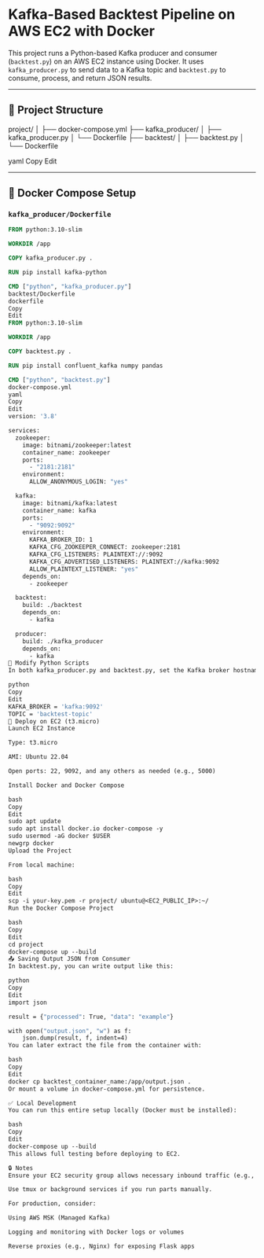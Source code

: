 # Kafka-Based Backtest Pipeline on AWS EC2 with Docker

This project runs a Python-based Kafka producer and consumer (`backtest.py`) on an AWS EC2 instance using Docker. It uses `kafka_producer.py` to send data to a Kafka topic and `backtest.py` to consume, process, and return JSON results.

---

## 📁 Project Structure

project/
│
├── docker-compose.yml
├── kafka_producer/
│ ├── kafka_producer.py
│ └── Dockerfile
├── backtest/
│ ├── backtest.py
│ └── Dockerfile

yaml
Copy
Edit

---

## 🐳 Docker Compose Setup

### `kafka_producer/Dockerfile`

```dockerfile
FROM python:3.10-slim

WORKDIR /app

COPY kafka_producer.py .

RUN pip install kafka-python

CMD ["python", "kafka_producer.py"]
backtest/Dockerfile
dockerfile
Copy
Edit
FROM python:3.10-slim

WORKDIR /app

COPY backtest.py .

RUN pip install confluent_kafka numpy pandas 

CMD ["python", "backtest.py"]
docker-compose.yml
yaml
Copy
Edit
version: '3.8'

services:
  zookeeper:
    image: bitnami/zookeeper:latest
    container_name: zookeeper
    ports:
      - "2181:2181"
    environment:
      ALLOW_ANONYMOUS_LOGIN: "yes"

  kafka:
    image: bitnami/kafka:latest
    container_name: kafka
    ports:
      - "9092:9092"
    environment:
      KAFKA_BROKER_ID: 1
      KAFKA_CFG_ZOOKEEPER_CONNECT: zookeeper:2181
      KAFKA_CFG_LISTENERS: PLAINTEXT://:9092
      KAFKA_CFG_ADVERTISED_LISTENERS: PLAINTEXT://kafka:9092
      ALLOW_PLAINTEXT_LISTENER: "yes"
    depends_on:
      - zookeeper

  backtest:
    build: ./backtest
    depends_on:
      - kafka

  producer:
    build: ./kafka_producer
    depends_on:
      - kafka
🔧 Modify Python Scripts
In both kafka_producer.py and backtest.py, set the Kafka broker hostname to Docker's service name:

python
Copy
Edit
KAFKA_BROKER = 'kafka:9092'
TOPIC = 'backtest-topic'
🚀 Deploy on EC2 (t3.micro)
Launch EC2 Instance

Type: t3.micro

AMI: Ubuntu 22.04

Open ports: 22, 9092, and any others as needed (e.g., 5000)

Install Docker and Docker Compose

bash
Copy
Edit
sudo apt update
sudo apt install docker.io docker-compose -y
sudo usermod -aG docker $USER
newgrp docker
Upload the Project

From local machine:

bash
Copy
Edit
scp -i your-key.pem -r project/ ubuntu@<EC2_PUBLIC_IP>:~/
Run the Docker Compose Project

bash
Copy
Edit
cd project
docker-compose up --build
📤 Saving Output JSON from Consumer
In backtest.py, you can write output like this:

python
Copy
Edit
import json

result = {"processed": True, "data": "example"}

with open("output.json", "w") as f:
    json.dump(result, f, indent=4)
You can later extract the file from the container with:

bash
Copy
Edit
docker cp backtest_container_name:/app/output.json .
Or mount a volume in docker-compose.yml for persistence.

✅ Local Development
You can run this entire setup locally (Docker must be installed):

bash
Copy
Edit
docker-compose up --build
This allows full testing before deploying to EC2.

🔒 Notes
Ensure your EC2 security group allows necessary inbound traffic (e.g., ports 22, 9092, 5000).

Use tmux or background services if you run parts manually.

For production, consider:

Using AWS MSK (Managed Kafka)

Logging and monitoring with Docker logs or volumes

Reverse proxies (e.g., Nginx) for exposing Flask apps
